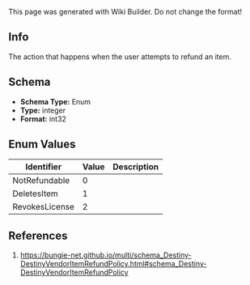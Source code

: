<span class="wiki-builder">This page was generated with Wiki Builder. Do not change the format!</span>

## Info
The action that happens when the user attempts to refund an item.

## Schema
* **Schema Type:** Enum
* **Type:** integer
* **Format:** int32

## Enum Values
Identifier | Value | Description
---------- | ----- | -----------
NotRefundable | 0 | 
DeletesItem | 1 | 
RevokesLicense | 2 | 

## References
1. https://bungie-net.github.io/multi/schema_Destiny-DestinyVendorItemRefundPolicy.html#schema_Destiny-DestinyVendorItemRefundPolicy

